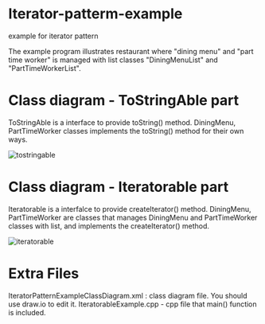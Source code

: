 # Iterator-patterm-example
example for iterator pattern

The example program illustrates restaurant where "dining menu" and "part time worker" is managed with list classes "DiningMenuList" and "PartTimeWorkerList".

# Class diagram - ToStringAble part
ToStringAble is a interface to provide toString() method.
DiningMenu, PartTimeWorker classes implements the toString() method for their own ways.

![tostringable](https://user-images.githubusercontent.com/25341053/45695522-90986980-bb9c-11e8-807e-df66d024c6d3.png)


# Class diagram - Iteratorable part
Iteratorable is  a interfalce to provide createIterator() method.
DiningMenu, PartTimeWorker are classes that manages DiningMenu and PartTimeWorker classes with list, and implements the createIterator() method.

![iteratorable](https://user-images.githubusercontent.com/25341053/45695532-98f0a480-bb9c-11e8-9fcd-19017d74f519.png)


# Extra Files
IteratorPatternExampleClassDiagram.xml : class diagram file. You should use draw.io to edit it.
IteratorableExample.cpp - cpp file that main() function is included.
